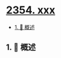 # [2354. xxx](https://github.com/Tdahuyou/TNotes.leetcode/tree/main/notes/2354.%20xxx)

<!-- region:toc -->

- [1. 📝 概述](#1--概述)

<!-- endregion:toc -->

## 1. 📝 概述
